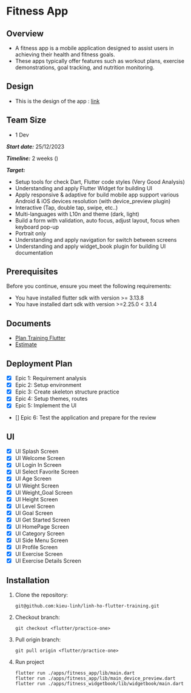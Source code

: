 
# Fitness App

## Overview

- A fitness app is a mobile application designed to assist users in achieving their health and fitness goals. 
- These apps typically offer features such as workout plans, exercise demonstrations, goal tracking, and nutrition monitoring.
## Design

- This is the design of the app : [link](https://www.figma.com/file/cgL21AQDI4EWL0crG5XpXy/Fitness-App?type=design&node-id=0-1&mode=design&t=JEVFe6JUfb2UTrQW-0)

## Team Size 

- 1 Dev

***Start date:*** 25/12/2023 


***Timeline:*** 2 weeks ()


***Target:***

- Setup tools for check Dart, Flutter code styles (Very Good Analysis)
- Understanding and apply Flutter Widget for building UI
- Apply responsive & adaptive for build mobile app support various Android & iOS devices resolution (with device_preview plugin)
- Interactive (Tap, double tap, swipe, etc..)
- Multi-languages with L10n and theme (dark, light)
- Build a form with validation, auto focus, adjust layout, focus when keyboard pop-up
- Portrait only
- Understanding and apply navigation for switch between screens
- Understanding and apply widget_book plugin for building UI documentation

## Prerequisites
Before you continue, ensure you meet the following requirements:
- You have installed flutter sdk with version >= 3.13.8
- You have installed dart sdk with version >=2.25.0 < 3.1.4
    
## Documents
- [Plan Training Flutter](https://docs.google.com/document/d/1KI6ot3FFpO_LyRkXOgGn5A_lWfGzn5KWObt9h5ucBQw/edit#heading=h.gjdgxs)
- [Estimate](https://trello.com/b/NiWPfcm1/practice-one)
​
## Deployment Plan
- [X] Epic 1: Requirement analysis
- [X] Epic 2: Setup environment
- [X] Epic 3: Create skeleton structure practice
- [X] Epic 4: Setup themes, routes
- [X] Epic 5: Implement the UI
- [] Epic 6: Test the application and prepare for the review

## UI
- [X] UI Splash Screen
- [X] UI Welcome Screen
- [X] UI Login In Screen
- [X] UI Select Favorite Screen
- [X] UI Age Screen
- [X] UI Weight Screen
- [X] UI Weight_Goal Screen
- [X] UI Height Screen
- [X] UI Level Screen
- [X] UI Goal Screen
- [X] UI Get Started Screen
- [X] UI HomePage Screen
- [X] UI Category Screen
- [X] UI Side Menu Screen
- [X] UI Profile Screen
- [X] UI Exercise Screen
- [X] UI Exercise Details Screen
## Installation
1. Clone the repository:
​
    ```
    git@github.com:kieu-linh/linh-ho-flutter-training.git
    ```
2. Checkout branch:
​
    ```
    git checkout <flutter/practice-one> 
    ```
3. Pull origin branch:
​
    ```
    git pull origin <flutter/practice-one> 
    ```
4. Run project
   ```
   flutter run ./apps/fitness_app/lib/main.dart
   flutter run ./apps/fitness_app/lib/main_device_preview.dart
   flutter run ./apps/fitness_widgetbook/lib/widgetbook/main.dart
   ```